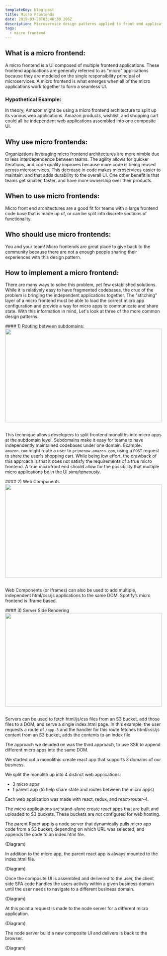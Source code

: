```yaml
---
templateKey: blog-post
title: Micro Frontends
date: 2019-03-28T03:46:30.206Z
description: Microservice design patterns applied to front end applications.
tags:
  - micro frontend
---
```



## What is a micro frontend:

A micro frontend is a UI composed of multiple frontend applications. These frontend applications are generally referred to as "micro" applications because they are modeled on the single responsibility principal of microservices. A micro frontend is what emerges when all of the micro applications work together to form a seamless UI.


### Hypothetical Example:
In theory, Amazon might be using a micro frontend architecture to split up its various web applications. Amazon products, wishlist, and shopping cart could all be independent web applications assembled into one composite UI.

## Why use micro frontends:

Organizations leveraging micro frontend architectures are more nimble due to less interdependence between teams. The agility allows for quicker iterations, and code quality improves because more code is being reused across microservices. This decrease in code makes microservices easier to maintain, and that adds durability to the overall UI. One other benefit is that teams get smaller, faster, and have more ownership over their products.

## When to use micro frontends:

Micro front end architectures are a good fit for teams with a large frontend code base that is made up of, or can be split into discrete sections of functionality. 

## Who should use micro frontends:

You and your team! Micro frontends are great place to give back to the community because there are not a enough people sharing their experiences with this design pattern.

## How to implement a micro frontend:

There are many ways to solve this problem, yet few established solutions. While it is relatively easy to have fragmented codebases, the crux of the problem is bringing the independent applications together. The "stitching" layer of a micro frontend must be able to load the correct micro app configuration and provide a way for micro apps to communicate and share state. With this information in mind, Let's look at three of the more common design patterns.


<section>
#### 1) Routing between subdomains:

<img src="https://i.ibb.co/tMchN7w/Screen-Shot-2019-03-27-at-11-56-09-PM.png" class="post-example" style="height: 300px; margin: auto; width: 100%; object-fit: contain"/>

<br />
<br />

This technique allows developers to split frontend monoliths into micro apps at the subdomain level. Subdomains make it easy for teams to have independently maintained codebases under one domain. Example: `amazon.com` might route a user to `primenow.amazon.com`, using a `POST` request to share the user's shopping cart. While being low effort, the drawback of this approach is that it does not satisfy the requirements of a true micro frontend. A true microfront end should allow for the possibility that multiple micro applications be in the UI  _simultaneously_.
</section>

<section>
#### 2) Web Components

<img src="https://i.ibb.co/mvGtDMc/Screen-Shot-2019-03-28-at-12-07-15-AM.png" class="post-example" style="height: 300px; margin: auto; width: 100%; object-fit: contain"/>

<br />
<br />

Web Components (or Iframes) can also be used to add multiple, independent html/css/js applications to the same DOM. Spotify’s micro frontend is Iframe based.
</section>

<section>
#### 3) Server Side Rendering

<img src="https://i.ibb.co/L56fqB1/Screen-Shot-2019-03-28-at-12-28-51-AM.png" class="post-example" style="height: 300px; margin: auto; width: 100%; object-fit: contain"/>


<br />
<br />

Servers can be used to fetch html/js/css files from an S3 bucket, add those files to a DOM, and serve a single index.html page. In this example, the user requests a route of `/app-3` and the handler for this route fetches html/css/js content from an S3 bucket, adds the contents to an index file
</section>

The approach we decided on was the third approach, to use SSR to append different micro apps into the same DOM.

We started out a monolithic create react app that supports 3 domains of our business. 

We split the monolith up into 4 distinct web applications:

* 3 micro apps
* 1 parent app (to help share state and routes between the micro apps)

Each web application was made with react, redux, and react-router-4.

The micro applications are stand-alone create react apps that are built and uploaded to S3 buckets. These buckets are not configured for web hosting.

The parent React app is a node server that dynamically pulls micro app code from a S3 bucket, depending on which URL was selected, and appends the code to an index.html file. 

(Diagram)

In addition to the micro app, the parent react app is always mounted to the index.html file. 

(Diagram)

Once the composite UI is assembled and delivered to the user, the client side SPA code handles the users activity within a given business domain until the user needs to navigate to a different business domain. 

(Diagram)

At this point a request is made to the node server for a different micro application.

(Diagram)

The node server build a new composite UI and delivers is back to the browser.

(Diagram)
